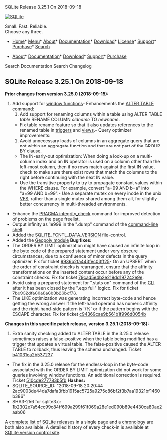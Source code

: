 




SQLite Release 3\.25\.1 On 2018\-09\-18




[![SQLite](../images/sqlite370_banner.gif)](../index.html)


Small. Fast. Reliable.  
Choose any three.


* [Home](../index.html)* [Menu](javascript:void(0))* [About](../about.html)* [Documentation](../docs.html)* [Download](../download.html)* [License](../copyright.html)* [Support](../support.html)* [Purchase](../prosupport.html)* [Search](javascript:void(0))




* [About](../about.html)* [Documentation](../docs.html)* [Download](../download.html)* [Support](../support.html)* [Purchase](../prosupport.html)






Search Documentation
Search Changelog







## SQLite Release 3\.25\.1 On 2018\-09\-18

**Prior changes from version 3\.25\.0 (2018\-09\-15\):**


1. Add support for [window functions](../windowfunctions.html)- Enhancements the [ALTER TABLE](../lang_altertable.html) command:
	1. Add support for renaming columns within a table using
	 ALTER TABLE *table* RENAME COLUMN *oldname* TO *newname*.
	 - Fix table rename feature so that it also updates references
	 to the renamed table in [triggers](../lang_createtrigger.html) and [views](../lang_createview.html).- Query optimizer improvements:
	1. Avoid unnecessary loads of columns in an aggregate query that
	 are not within an aggregate function and that are not part
	 of the GROUP BY clause.
	 - The IN\-early\-out optimization: When doing a look\-up on a
	 multi\-column index and an IN operator is used on a column
	 other than the left\-most column, then if no rows match against
	 the first IN value, check to make sure there exist rows that
	 match the columns to the right before continuing with the
	 next IN value.
	 - Use the transitive property to try to propagate constant
	 values within the WHERE clause. For example, convert
	 "a\=99 AND b\=a" into "a\=99 AND b\=99".- Use a separate mutex on every inode in the unix [VFS](../vfs.html), rather than
 a single mutex shared among them all, for slightly better concurrency
 in multi\-threaded environments.
- Enhance the [PRAGMA integrity\_check](../pragma.html#pragma_integrity_check) command for improved detection
 of problems on the page freelist.
- Output infinity as 1e999 in the ".dump" command of the
 [command\-line shell](../cli.html).
- Added the [SQLITE\_FCNTL\_DATA\_VERSION](../c3ref/c_fcntl_begin_atomic_write.html#sqlitefcntldataversion) file\-control.
- Added the [Geopoly module](../geopoly.html)
**Bug fixes:**
- The ORDER BY LIMIT optimization might have caused an infinite loop
 in the byte code of the prepared statement under very obscure
 circumstances,
 due to a confluence of minor defects in the query optimizer.
 Fix for ticket
 [9936b2fa443fec03ff25](https://www.sqlite.org/src/info/9936b2fa443fec03ff25)- On an UPSERT when the order of constraint checks is rearranged,
 ensure that the affinity transformations on the inserted content
 occur before any of the constraint checks. Fix for ticket
 [79cad5e4b2e219dd197242e9e](https://www.sqlite.org/src/info/79cad5e4b2e219dd197242e9e).
- Avoid using a prepared statement for ".stats on" command of the
 [CLI](../cli.html) after it has been closed by the ".eqp full" logicc. Fix for ticket
 [7be932dfa60a8a6b3b26bcf76](https://www.sqlite.org/src/info/7be932dfa60a8a6b3b26bcf76).
- The LIKE optimization was generating incorrect byte\-code and hence
 getting the wrong answer
 if the left\-hand operand has numeric affinity and the right\-hand\-side
 pattern is '/%' or if the pattern begins with the ESCAPE character.
 Fix for ticket
 [c94369cae9b561b1f996d0054b](https://www.sqlite.org/src/info/c94369cae9b561b1f996d0054b)


**Changes in this specific patch release, version 3\.25\.1 (2018\-09\-18\):**


1. Extra sanity checking added to ALTER TABLE in the 3\.25\.0 release
 sometimes raises a false\-positive
 when the table being modified has a trigger that
 updates a virtual table. The false\-positive caused the ALTER
 TABLE to rollback, thus leaving the schema unchanged.
 Ticket [b41031ea2b537237](https://sqlite.org/src/info/b41031ea2b537237).
- The fix in the 3\.25\.0 release for the endless\-loop in the byte\-code
 associated with the ORDER BY LIMIT optimization did not work for
 some queries involving window functions. An additional correction
 is required. Ticket
 [510cde277783b5fb](https://sqlite.org/src/info/510cde277783b5fb)
**Hashes:**
- SQLITE\_SOURCE\_ID: "2018\-09\-18 20:20:44 2ac9003de44da7dafa3fbb1915ac5725a9275c86bf2f3b7aa19321bf1460b386"
- SHA3\-256 for sqlite3\.c: 1b2302e7a54cc99c84ff699a299f61f069a28e1ed090b89e4430ca80ae2aab06



A [complete list of SQLite releases](../changes.html)
 in a single page and a [chronology](../chronology.html) are both also available.
 A detailed history of every
 check\-in is available at
 [SQLite version control site](https://www.sqlite.org/src/timeline).




